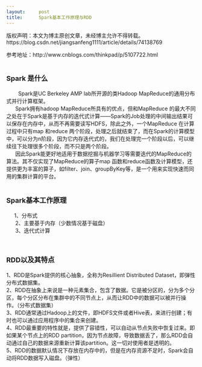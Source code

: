 ```yaml
---
layout:     post
title:      Spark基本工作原理与RDD
---
```

<div id="article_content" class="article_content clearfix csdn-tracking-statistics" data-pid="blog" data-mod="popu_307" data-dsm="post">
								<div class="article-copyright">
					版权声明：本文为博主原创文章，未经博主允许不得转载。					https://blog.csdn.net/jiangsanfeng1111/article/details/74138769				</div>
								            <link rel="stylesheet" href="https://csdnimg.cn/release/phoenix/template/css/ck_htmledit_views-f76675cdea.css">
						<div class="htmledit_views" id="content_views">
                
<p>参考地址：http://www.cnblogs.com/thinkpad/p/5107722.html</p>
<h1><span style="font-size:18px;">Spark 是什么</span><br></h1>
<p>        <span style="font-size:14px;">Spark是UC Berkeley AMP lab所开源的类Hadoop MapReduce的通用分布式并行计算框架。<br>
      Spark拥有hadoop MapReduce所具有的优点，但和MapReduce 的最大不同之处在于Spark是基于内存的迭代式计算——Spark的Job处理的中间输出结果可以保存在内存中，从而不再需要读写HDFS，除此之外，一个MapReduce 在计算过程中只有map 和reduce 两个阶段，处理之后就结束了，而在Spark的计算模型中，可以分为n阶段，因为它内存迭代式的，我们在处理完一个阶段以后，可以继续往下处理很多个阶段，而不只是两个阶段。 <br>
      因此Spark能更好地适用于数据挖掘与机器学习等需要迭代的MapReduce的算法。其不仅实现了MapReduce的算子map 函数和reduce函数及计算模型，还提供更为丰富的算子，如filter、join、groupByKey等，是一个用来实现快速而同用的集群计算的平台。</span><br></p>
<h1><span style="font-size:18px;">Spark基本工作原理</span><br></h1>
<p><span style="font-size:12px;">     </span><span style="font-size:14px;"> 1、分布式<br>
      2、主要基于内存（少数情况基于磁盘）<br>
      3、迭代式计算</span></p>
<p><span style="font-size:12px;"><img src="https://img-blog.csdn.net/20170702172431137?watermark/2/text/aHR0cDovL2Jsb2cuY3Nkbi5uZXQvamlhbmdzYW5mZW5nMTExMQ==/font/5a6L5L2T/fontsize/400/fill/I0JBQkFCMA==/dissolve/70/gravity/Center" alt=""><br></span></p>
<h1><span style="font-size:18px;">RDD以及其特点</span></h1>
<p><span style="font-size:14px;">1、RDD是Spark提供的核心抽象，全称为Resillient Distributed Dataset，即弹性分布式数据集。<br>
2、RDD在抽象上来说是一种元素集合，包含了数据。它是被分区的，分为多个分区，每个分区分布在集群中的不同节点上，从而让RDD中的数据可以被并行操作。（分布式数据集）<br>
3、RDD通常通过Hadoop上的文件，即HDFS文件或者Hive表，来进行创建；有时也可以通过应用程序中的集合来创建。<br>
4、RDD最重要的特性就是，提供了容错性，可以自动从节点失败中恢复过来。即如果某个节点上的RDD partition，因为节点故障，导致数据丢了，那么RDD会自动通过自己的数据来源重新计算该partition。这一切对使用者是透明的。<br>
5、RDD的数据默认情况下存放在内存中的，但是在内存资源不足时，Spark会自动将RDD数据写入磁盘。（弹性）</span><br></p>
<p><span style="font-size:12px;"><img src="https://img-blog.csdn.net/20170702172441335?watermark/2/text/aHR0cDovL2Jsb2cuY3Nkbi5uZXQvamlhbmdzYW5mZW5nMTExMQ==/font/5a6L5L2T/fontsize/400/fill/I0JBQkFCMA==/dissolve/70/gravity/Center" alt=""><br></span></p>
<p><br></p>
            </div>
                </div>